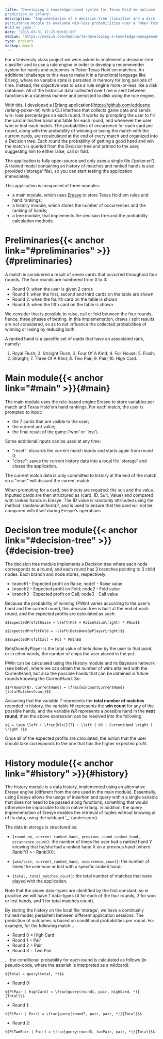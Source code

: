 ```yaml
---
title: "Developing a knowledge-based system for Texas Hold'em outcome
prediction in Erlang"
description: "Implementation of a decision-tree classifier and a disk
persistence module to evaluate win-lose probabilities over a Poker Texas
Hold'em game."
date: "2015-03-31 17:25:00+01:00"
medium: "https://medium.com/@edduarte/developing-a-knowledge-management-system-for-texas-holdem-outcome-prediction-in-erlang-cf3440ab806b"
type: project
markup: mmark
---
```


For a University class project we were asked to implement a decision-tree
classifier and to use a rule engine in order to develop a recommender system
for hands and outcomes in Poker Texas Hold'em matches. An additional challenge
to this was to make it in a functional language like Erlang, where no variable
state is persisted in memory for long periods of time. Instead, the objective
was to use a rule engine more-or-less like a disk database. All of the
historical data collected over time is sent between functions in a stateless
manner and persisted to disk using the rule engine.

With this, I developed a [Erlang application](https://github.com/edduarte
/erlang-poker-ml) with a CLI interface that collects game data and sends win-
lose percentages on each round. It works by prompting the user to fill the card
in his/her hand and table for each round, and whenever the user won or lost
each match. The probabilities of occurrence for each card per round, along with
the probability of winning or losing the match with the current cards, are
recalculated at the end of every match and organized into a Decision tree. Each
round the probability of getting a good hand and win the match is queried from
the Decision tree and printed to the user, suggesting him to either raise, call
or fold.

The application is fully open-source and only uses a single file ('poker.erl').
A trained model containing an history of matches and ranked hands is also
provided ('storage' file), so you can start testing the application
immediately.

This application is composed of three modules:

- a main module, which uses [Eresye](http://sourceforge.net/projects/eresye/)
  to store Texas Hold'em rules and hand rankings;
- a history module, which stores the number of occurrences and the ranking of
  hands;
- a tree module, that implements the decision tree and the probability
  calculation methods.

# Preliminaries{{< anchor link="#preliminaries" >}}{#preliminaries}

A match is considered a result of seven cards that occurred throughout four
rounds. The four rounds are numbered from 0 to 3:

- Round 0: when the user is given 2 cards
- Round 1: when the first, second and third cards on the table are shown
- Round 2: when the fourth card on the table is shown
- Round 3: when the fifth card on the table is shown

We consider that is possible to raise, call or fold between the four rounds,
hence, three phases of betting. In this implementation, draws / split results
are not considered, so as to not influence the collected probabilities of
winning or losing by reducing both.

A ranked hand is a specific set of cards that have an associated rank, namely:
1. Royal Flush; 2. Straight Flush; 3. Four Of A Kind; 4. Full House; 5. Flush;
6. Straight; 7. Three Of A Kind; 8. Two Pair; 9. Pair; 10. High Card.



# Main module{{< anchor link="#main" >}}{#main}

The main module uses the rule-based engine Eresye to store variables per match
and Texas Hold'em hand rankings. For each match, the user is prompted to input:

- the 7 cards that are visible to the user;
- the current pot value;
- the final result of the game ('won' or 'lost').

Some additional inputs can be used at any time:

- "reset": discards the current match inputs and starts again from round 0;
- "close": saves the current history data into a local file 'storage' and
  closes the application.

The current match data is only committed to history at the end of the match, so
a "reset" will discard the current match.

When prompting for a card, two inputs are required: the suit and the value.
Inputted cards are then structured as {card, ID, Suit, Value} and compared with
ranked hands in Eresye. The ID value is randomly attributed using the method
'random:uniform()', and is used to ensure that the card will not be compared
with itself during Eresye's operations.



# Decision tree module{{< anchor link="#decision-tree" >}}{#decision-tree}

The decision tree module implements a Decision tree where each node corresponds
to a round, and each round has 3 branches pointing to 3 child nodes. Each
branch and node stores, respectively:

- branch1 - Expected profit on Raise; node1 - Raise value
- branch2 - Expected profit on Fold; node2 - Fold value
- branch3 - Expected profit on Call; node3 - Call value

Because the probability of winning (PWin) varies according to the user's hand
and the current round, this decision tree is built at the end of each round,
and the expected profits are calculated as such:

`$$ExpectedProfitRaise = \left(Pot + RaiseValue\right) * PWin$$`

`$$ExpectedProfitFold = -\left(BetsDoneByPlayer\right)$$`

`$$ExpectedProfitCall = Pot * PWin$$`

BetsDoneByPlayer is the total value of bets done by the user to that point, or
in other words, the number of chips the user placed in the pot.

PWin can be calculated using the History module and its Bayesian network (see
below), where we can obtain the number of wins attained with the
CurrentHand, but also the possible hands that can be obtained in future rounds
knowing the CurrentHand. So:

`$$P(Round(N), CurrentHand) = \frac{winCountCurrentHand}{totalMatchesCount}$$`

Assuming that the variable *T* represents the **total number of matches**
recorded in history, the variable *W* represents the **win count** for any of
the possible hands, and the variable *NR* represents a possible hand in the
**next round**, then the above expression can be resolved into the following:

`$$ = \sum \left ( \frac{W(x)}{T} + \left
( NR | CurrentHand \right ) \right )$$`

Once all of the expected profits are calculated, the action that the user
should take corresponds to the one that has the higher expected profit.



# History module{{< anchor link="#history" >}}{#history}

The history module is a data history, implemented using an alternative Eresye
engine (different from the one used in the main module). Essentially, using
Eresye allows the usage of insertion and query within a single variable that
does not need to be passed along functions, something that would otherwise be
impossible to do in native Erlang. In addition, the query implementation of
Eresye enables the retrieval of tuples without knowing all of its data, using
the wildcard '_' (underscore).

The data in storage is structured as:

- ``{round_no, current_ranked_hand, previous_round_ranked_hand,
  occurrence_count}``: the number of times the user had a ranked hand Y
  knowing that he/she had a ranked hand X on a previous hand (where Rank(Y) >=
  Rank(X));

- ``{won/lost, current_ranked_hand, occurrence_count}``: the
  number of times the user won or lost with a specific ranked hand;

- ``{total, total_matches_count}``: the total number of matches that were
  played with the application.

Note that the above data-types are identified by the first constant, so in
practice we will have 7 data-types (4 for each of the four rounds, 2 for won or
lost hands, and 1 for total matches count).

By storing the history on the local file 'storage', we have a continually
trained model, persistent between different application sessions. The
prediction of outcomes is based on conditional probabilities per round. For
example, for the following match...

- Round 0 = High Card
- Round 1 = Pair
- Round 2 = Pair
- Round 3 = Two Pair

... the conditional probability for each round is calculated as follows (in
pseudo-code, where the asterisk is interpreted as a wildcard):

`$$Total = query(total, *)$$`

- Round 0:

`$$P(Pair | HighCard) = \frac{query(round1, pair, highCard, *)}{Total}$$`

- Round 1:

`$$P(Pair | Pair) = \frac{query(round2, pair, pair, *)}{Total}$$`

- Round 2:

`$$P(TwoPair | Pair) = \frac{query(round3, twoPair, pair, *)}{Total}$$`


<script async src="/js/math-code.js"></script>
<script async src="//cdn.bootcss.com/mathjax/2.7.1/MathJax.js?config=TeX-MML-AM_CHTML"></script>
